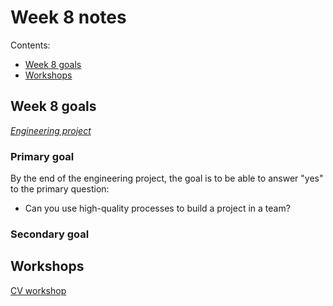 # Week 8 notes

Contents:

- [Week 8 goals](#goals)
- [Workshops](#workshops)

## <a name='goals'>Week 8 goals</a>

*[Engineering project](https://github.com/makersacademy/course/blob/master/engineering_projects/README.md)*

### Primary goal

By the end of the engineering project, the goal is to be able to answer "yes" to the primary question:

- Can you use high-quality processes to build a project in a team?

### Secondary goal

## <a name='workshops'>Workshops</a>

[CV workshop](workshops/cv-workshop.md)

